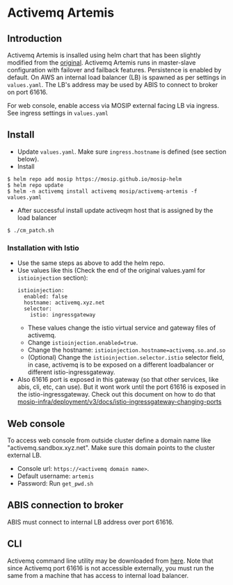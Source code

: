 # Activemq Artemis

## Introduction
Activemq Artemis is insalled using helm chart that has been slightly modified from the [original](https://github.com/vromero/activemq-artemis-helm).  Activemq Artemis runs in master-slave configuration with failover and failback features.  Persistence is enabled by default.  On AWS an internal load balancer (LB) is spawned as per settings in `values.yaml`.  The LB's address may be used by ABIS to connect to broker on port 61616.

For web console, enable access via MOSIP external facing LB via ingress.  See ingress settings in `values.yaml`

## Install
* Update `values.yaml`.  Make sure `ingress.hostname` is defined (see section below).
* Install
```
$ helm repo add mosip https://mosip.github.io/mosip-helm
$ helm repo update
$ helm -n activemq install activemq mosip/activemq-artemis -f values.yaml
```
* After successful install  update activeqm host that is assigned by the load balancer
```
$ ./cm_patch.sh
```

### Installation with Istio

* Use the same steps as above to add the helm repo.
* Use values like this (Check the end of the original values.yaml for `istioinjection` section):
  ```
  istioinjection:
    enabled: false
    hostname: activemq.xyz.net
    selector:
      istio: ingressgateway
  ```
  * These values change the istio virtual service and gateway files of activemq.
  * Change `istioinjection.enabled=true`.
  * Change the hostname: `istioinjection.hostname=activemq.so.and.so`
  * (Optional) Change the `istioinjection.selector.istio` selector field, in case, activemq is to be exposed on a different loadbalancer or different istio-ingressgateway.
* Also 61616 port is exposed in this gateway (so that other services, like abis, cli, etc, can use). But it wont work until the port 61616 is exposed in the istio-ingressgateway. Check out this document on how to do that [mosip-infra/deployment/v3/docs/istio-ingressgateway-changing-ports](https://github.com/mosip/mosip-infra/blob/develop/deployment/v3/docs/istio-ingressgateway-changing-ports.md)

## Web console
To access web console from outside cluster define a domain name like "activemq.sandbox.xyz.net". Make sure this domain points to the cluster external LB.
* Console url: `https://<activemq domain name>`.  
* Default username: `artemis`
* Password:  Run `get_pwd.sh`

## ABIS connection to broker
ABIS must connect to internal LB address over port 61616.

## CLI
Activemq command line utility may be downloaded from [here](https://activemq.apache.org/components/artemis/download/).  Note that since Activemq port 61616 is not accessible externally, you must run the same from a machine that has access to internal load balancer.
